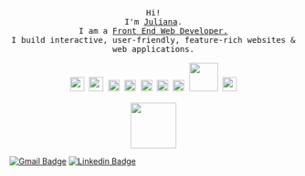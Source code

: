 <p align="center">
  <br>
  <br>
  <br>
  <samp>Hi! 
    <br>I'm <a href="https://itsjlee.io">Juliana</a>.
    <br>I am a <ins>Front End Web Developer.</ins>
    <br>I build interactive, user-friendly, feature-rich websites & web applications. 
    <br>
    <br>
    <img src="https://media.giphy.com/media/XAxylRMCdpbEWUAvr8/giphy.gif" width="25">
    <img src="https://media.giphy.com/media/fsEaZldNC8A1PJ3mwp/giphy.gif" width="25">
    <img src="https://media3.giphy.com/media/ln7z2eWriiQAllfVcn/200w.webp" width="20">
    <img src="https://i.giphy.com/media/eNAsjO55tPbgaor7ma/200w.webp" width="20">
    <img src="https://media3.giphy.com/media/kdFc8fubgS31b8DsVu/giphy.webp" width="20">
    <img src="https://media.giphy.com/media/KzJkzjggfGN5Py6nkT/giphy.gif" width="20">
    <img src="https://i.giphy.com/media/IdyAQJVN2kVPNUrojM/200.webp" width="20">
    <img src="https://media.giphy.com/media/kH1DBkPNyZPOk0BxrM/giphy.gif" width="50">
    <img src="https://media.giphy.com/media/o9CYqqqQs7J3a/giphy.gif" width="25">
  </samp>
  <br>
  <br>
  <img src="https://user-images.githubusercontent.com/5679180/79618120-0daffb80-80be-11ea-819e-d2b0fa904d07.gif" width="80px"> 
</p>


[![Gmail Badge](https://img.shields.io/badge/-Gmail-c14438?style=flat-square&logo=Gmail&logoColor=white&link=mailto:kraghav123@gmail.com)](mailto:lee.julianay@gmail.com)
[![Linkedin Badge](https://img.shields.io/badge/-LinkedIn-blue?style=flat-square&logo=Linkedin&logoColor=white&link=)](https://www.linkedin.com/in/juliana-lee/) 
